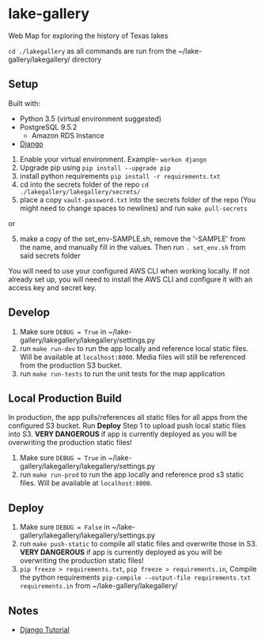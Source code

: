 # lake-gallery
Web Map for exploring the history of Texas lakes

`cd ./lakegallery` as all commands are run from the ~/lake-gallery/lakegallery/ directory

## Setup
Built with:
* Python 3.5 (virtual environment suggested)
* PostgreSQL 9.5.2
  * Amazon RDS Instance
* [Django](https://docs.djangoproject.com/en/1.11/topics/install/)


1. Enable your virtual environment. Example- `workon django`
2. Upgrade pip using `pip install --upgrade pip`
3. install python requirements `pip install -r requirements.txt`
4. cd into the secrets folder of the repo `cd ./lakegallery/lakegallery/secrets/`
5. place a copy `vault-password.txt` into the secrets folder of the repo (You might need to change spaces to newlines) and run `make pull-secrets`
  
  or

5. make a copy of the set_env-SAMPLE.sh, remove the '-SAMPLE' from the name, and manually fill in the values. Then run `. set_env.sh` from said secrets folder

You will need to use your configured AWS CLI when working locally. If not already set up, you will need to install the AWS CLI and configure it with an access key and secret key.

## Develop
1. Make sure `DEBUG = True` in ~/lake-gallery/lakegallery/lakegallery/settings.py
1. run `make run-dev` to run the app locally and reference local static files. Will be available at `localhost:8000`. Media files will still be referenced from the production S3 bucket.
1. run `make run-tests` to run the unit tests for the map application

## Local Production Build
In production, the app pulls/references all static files for all apps from the configured S3 bucket. Run **Deploy** Step 1 to upload push local static files into S3. **VERY DANGEROUS** if app is currently deployed as you will be overwriting the production static files!
1. Make sure `DEBUG = True` in ~/lake-gallery/lakegallery/lakegallery/settings.py
1. run `make run-prod` to run the app locally and reference prod s3 static files. Will be available at `localhost:8000`.

## Deploy
1. Make sure `DEBUG = False` in ~/lake-gallery/lakegallery/lakegallery/settings.py
1. run `make push-static` to compile all static files and overwrite those in S3. **VERY DANGEROUS** if app is currently deployed as you will be overwriting the production static files!
1. `pip freeze > requirements.txt`, `pip freeze > requirements.in`, Compile the python requirements `pip-compile --output-file requirements.txt requirements.in` from ~/lake-gallery/lakegallery/


## Notes
* [Django Tutorial](https://docs.djangoproject.com/en/1.11/intro/)

